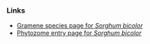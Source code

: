 ### Links

-   [Gramene species page for *Sorghum
    bicolor*](http://www.gramene.org/Sorghum_bicolor/)
-   [Phytozome entry page for *Sorghum
    bicolor*](https://phytozome.jgi.doe.gov/pz/portal.html#!info?alias=Org_Sbicolor)
